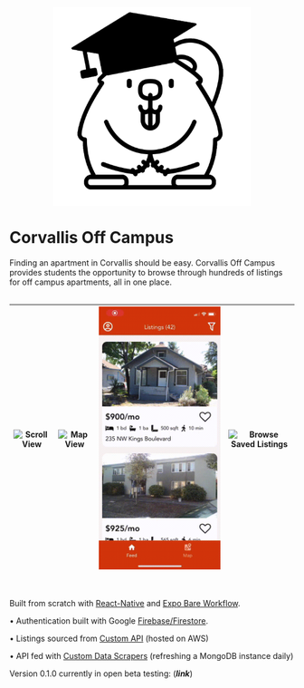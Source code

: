 <img src="assets/Logo.png" width="350" height="350" style="display: block; margin-left: auto; margin-right: auto;">

# Corvallis Off Campus

Finding an apartment in Corvallis should be easy. Corvallis Off Campus provides students the opportunity to browse through hundreds of listings for off campus apartments, all in one place.
<br/>
<br/>

![Scroll View](assets/gifs/scroll.gif)  |  ![Map View](assets/gifs/map.gif) |  ![Filter Listings](assets/gifs/filter.gif)  |  ![Browse Saved Listings](assets/gifs/saved.gif)  |
:---------------:|:----------------:|:-----------------:|:-----------------:|


<br/>

Built from scratch with [React-Native](https://github.com/facebook/react-native) and [Expo Bare Workflow](https://github.com/expo/expo).

• Authentication built with Google [Firebase/Firestore](https://github.com/firebase/firebase-js-sdk).

• Listings sourced from [Custom API](https://github.com/FellowshipOfThePing/Corvallis-Off-Campus-API) (hosted on AWS)

• API fed with [Custom Data Scrapers](https://github.com/FellowshipOfThePing/Corvallis-Off-Campus-Scraper) (refreshing a MongoDB instance daily)

Version 0.1.0 currently in open beta testing: (***link***)